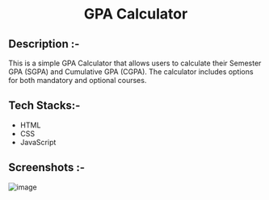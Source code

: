 # <p align="center">GPA Calculator</p>

## Description :-

This is a simple GPA Calculator that allows users to calculate their Semester GPA (SGPA) and Cumulative GPA (CGPA). The calculator includes options for both mandatory and optional courses.

## Tech Stacks:-

- HTML
- CSS
- JavaScript

## Screenshots :-
![image](https://github.com/kom-senapati/CalcDiverse/assets/92045934/49383f70-7947-4b2b-a073-ddeefbc5991e)
